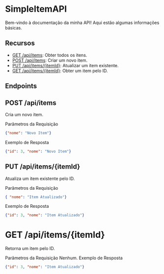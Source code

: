 # SimpleItemAPI

Bem-vindo à documentação da minha API! Aqui estão algumas informações básicas.

## Recursos

- [GET /api/items](#get-apiitems): Obter todos os itens.
- [POST /api/items](#post-apiitems): Criar um novo item.
- [PUT /api/items/{itemId}](#put-apiitemsitemid): Atualizar um item existente.
- [GET /api/items/{itemId}](#get-apiitemsitemid): Obter um item pelo ID.

## Endpoints

## **POST /api/items**

Cria um novo item.

Parâmetros da Requisição

```json
{"nome": "Novo Item"}
```
Exemplo de Resposta

```json
{"id": 3, "nome": "Novo Item"}
```

## **PUT /api/items/{itemId}**

Atualiza um item existente pelo ID.

Parâmetros da Requisição

```json
{ "nome": "Item Atualizado"}
```
Exemplo de Resposta
```json
{"id": 3, "nome": "Item Atualizado"}
```

# **GET /api/items/{itemId}**

Retorna um item pelo ID.

Parâmetros da Requisição
Nenhum.
Exemplo de Resposta

```json
{"id": 3, "nome": "Item Atualizado"}
```